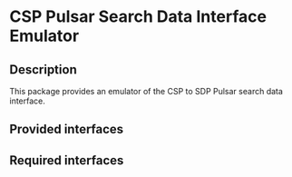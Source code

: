 # CSP Pulsar Search Data Interface Emulator

## Description

This package provides an emulator of the CSP to SDP Pulsar search data
interface.

## Provided interfaces

## Required interfaces
